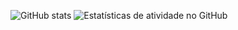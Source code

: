 

![GitHub stats](https://github-readme-stats.vercel.app/api?username=FrancianeRamos&show_icons=true) ![Estatísticas de atividade no GitHub](https://streak-stats.demolab.com/?user=FrancianeRamos)


